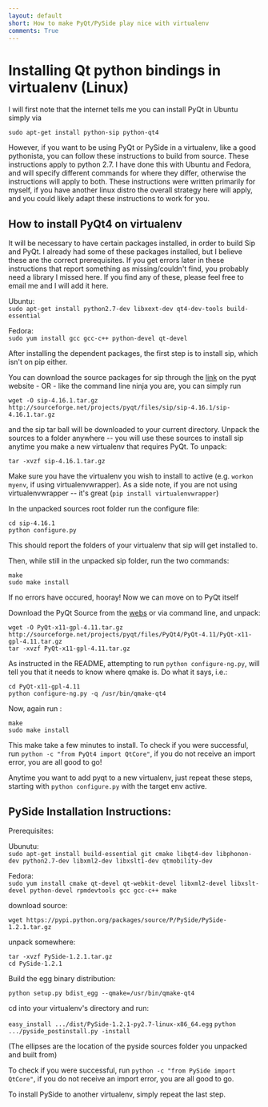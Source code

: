 ```yaml
---
layout: default
short: How to make PyQt/PySide play nice with virtualenv
comments: True
---
```

Installing Qt python bindings in virtualenv (Linux)
====================================================  

I will first note that the internet tells me you can install PyQt in Ubuntu simply via  


`sudo apt-get install python-sip python-qt4`  

However, if you want to be using PyQt or PySide in a virtualenv, like a good pythonista, you can follow these instructions to build from source. These instructions apply to python 2.7. I have done this with Ubuntu and Fedora, and will specify different commands for where they differ, otherwise the instructions will apply to both. These instructions were written primarily for myself, if you have another linux distro the overall strategy here will apply, and you could likely adapt these instructions to work for you.

How to install PyQt4 on virtualenv
-----------------------------------

It will be necessary to have certain packages installed, in order to build Sip and PyQt. I already had some of these packages installed, but I believe these are the correct prerequisites. If you get errors later in these instructions that report something as missing/couldn't find, you probably need a library I missed here. If you find any of these, please feel free to email me and I will add it here.

Ubuntu:  
`sudo apt-get install python2.7-dev libxext-dev qt4-dev-tools build-essential`

Fedora:  
`sudo yum install gcc gcc-c++ python-devel qt-devel`

After installing the dependent packages, the first step is to install sip, which isn't on pip either.

You can download the source packages for sip through the [link](http://www.riverbankcomputing.com/software/sip/download) on the pyqt website - OR - like the command line ninja you are, you can simply run

`wget -O sip-4.16.1.tar.gz http://sourceforge.net/projects/pyqt/files/sip/sip-4.16.1/sip-4.16.1.tar.gz`

and the sip tar ball will be downloaded to your current directory. Unpack the sources to a folder anywhere -- you will use these sources to install sip anytime you make a new virtualenv that requires PyQt. To unpack:

`tar -xvzf sip-4.16.1.tar.gz`

Make sure you have the virtualenv you wish to install to active (e.g. `workon myenv`, if using virtualenvwrapper). As a side note, if you are not using virtualenvwrapper -- it's great (`pip install virtualenvwrapper`)

In the unpacked sources root folder run the configure file:
    
`cd sip-4.16.1`  
`python configure.py`

This should report the folders of your virtualenv that sip will get installed to.

Then, while still in the unpacked sip folder, run the two commands:

`make`  
`sudo make install`

If no errors have occured, hooray! Now we can move on to PyQt itself

Download the PyQt Source from the [webs](http://www.riverbankcomputing.com/software/pyqt/download) or via command line, and unpack:

`wget -O PyQt-x11-gpl-4.11.tar.gz http://sourceforge.net/projects/pyqt/files/PyQt4/PyQt-4.11/PyQt-x11-gpl-4.11.tar.gz`  
`tar -xvzf PyQt-x11-gpl-4.11.tar.gz`

As instructed in the README, attempting to run `python configure-ng.py`, will tell you that it needs to know where qmake is. Do what it says, i.e.:

`cd PyQt-x11-gpl-4.11`  
`python configure-ng.py -q /usr/bin/qmake-qt4`

Now, again run :

`make`  
`sudo make install`

This make take a few minutes to install. To check if you were successful, run `python -c "from PyQt4 import QtCore"`, if you do not receive an import error, you are all good to go!

Anytime you want to add pyqt to a new virtualenv, just repeat these steps, starting with `python configure.py` with the target env active.


PySide Installation Instructions:
---------------------------------

Prerequisites:

Ubunutu:  
`sudo apt-get install build-essential git cmake libqt4-dev libphonon-dev python2.7-dev libxml2-dev libxslt1-dev qtmobility-dev`

Fedora:  
`sudo yum install cmake qt-devel qt-webkit-devel libxml2-devel libxslt-devel python-devel rpmdevtools gcc gcc-c++ make`

download source:

`wget https://pypi.python.org/packages/source/P/PySide/PySide-1.2.1.tar.gz`

unpack somewhere:

`tar -xvzf PySide-1.2.1.tar.gz`  
`cd PySide-1.2.1`

Build the egg binary distribution:

`python setup.py bdist_egg --qmake=/usr/bin/qmake-qt4`

cd into your virtualenv's directory and run:

`easy_install .../dist/PySide-1.2.1-py2.7-linux-x86_64.egg`
`python .../pyside_postinstall.py -install`

(The ellipses are the location of the pyside sources folder you unpacked and built from)

To check if you were successful, run `python -c "from PySide import QtCore"`, if you do not receive an import error, you are all good to go.

To install PySide to another virtualenv, simply repeat the last step.
